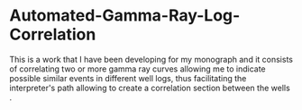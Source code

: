 # Automated-Gamma-Ray-Log-Correlation

This is a work that I have been developing for my monograph and it consists of correlating two or more gamma ray curves allowing me to indicate possible similar events in different well logs, thus facilitating the interpreter's path allowing to create a correlation section between the wells .
